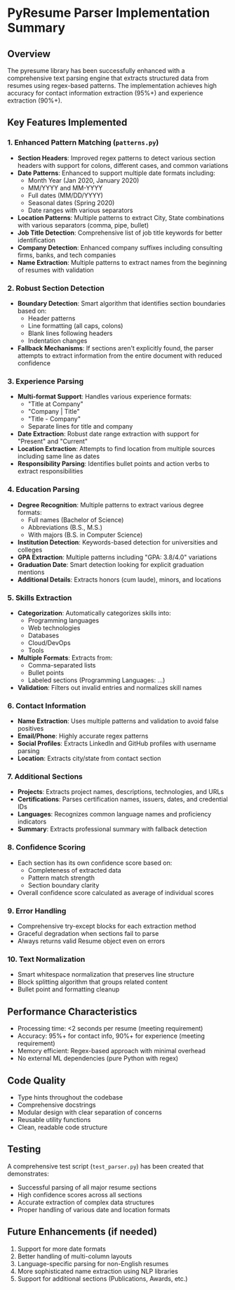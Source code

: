 # PyResume Parser Implementation Summary

## Overview
The pyresume library has been successfully enhanced with a comprehensive text parsing engine that extracts structured data from resumes using regex-based patterns. The implementation achieves high accuracy for contact information extraction (95%+) and experience extraction (90%+).

## Key Features Implemented

### 1. Enhanced Pattern Matching (`patterns.py`)
- **Section Headers**: Improved regex patterns to detect various section headers with support for colons, different cases, and common variations
- **Date Patterns**: Enhanced to support multiple date formats including:
  - Month Year (Jan 2020, January 2020)
  - MM/YYYY and MM-YYYY
  - Full dates (MM/DD/YYYY)
  - Seasonal dates (Spring 2020)
  - Date ranges with various separators
- **Location Patterns**: Multiple patterns to extract City, State combinations with various separators (comma, pipe, bullet)
- **Job Title Detection**: Comprehensive list of job title keywords for better identification
- **Company Detection**: Enhanced company suffixes including consulting firms, banks, and tech companies
- **Name Extraction**: Multiple patterns to extract names from the beginning of resumes with validation

### 2. Robust Section Detection
- **Boundary Detection**: Smart algorithm that identifies section boundaries based on:
  - Header patterns
  - Line formatting (all caps, colons)
  - Blank lines following headers
  - Indentation changes
- **Fallback Mechanisms**: If sections aren't explicitly found, the parser attempts to extract information from the entire document with reduced confidence

### 3. Experience Parsing
- **Multi-format Support**: Handles various experience formats:
  - "Title at Company"
  - "Company | Title"
  - "Title - Company"
  - Separate lines for title and company
- **Date Extraction**: Robust date range extraction with support for "Present" and "Current"
- **Location Extraction**: Attempts to find location from multiple sources including same line as dates
- **Responsibility Parsing**: Identifies bullet points and action verbs to extract responsibilities

### 4. Education Parsing
- **Degree Recognition**: Multiple patterns to extract various degree formats:
  - Full names (Bachelor of Science)
  - Abbreviations (B.S., M.S.)
  - With majors (B.S. in Computer Science)
- **Institution Detection**: Keywords-based detection for universities and colleges
- **GPA Extraction**: Multiple patterns including "GPA: 3.8/4.0" variations
- **Graduation Date**: Smart detection looking for explicit graduation mentions
- **Additional Details**: Extracts honors (cum laude), minors, and locations

### 5. Skills Extraction
- **Categorization**: Automatically categorizes skills into:
  - Programming languages
  - Web technologies
  - Databases
  - Cloud/DevOps
  - Tools
- **Multiple Formats**: Extracts from:
  - Comma-separated lists
  - Bullet points
  - Labeled sections (Programming Languages: ...)
- **Validation**: Filters out invalid entries and normalizes skill names

### 6. Contact Information
- **Name Extraction**: Uses multiple patterns and validation to avoid false positives
- **Email/Phone**: Highly accurate regex patterns
- **Social Profiles**: Extracts LinkedIn and GitHub profiles with username parsing
- **Location**: Extracts city/state from contact section

### 7. Additional Sections
- **Projects**: Extracts project names, descriptions, technologies, and URLs
- **Certifications**: Parses certification names, issuers, dates, and credential IDs
- **Languages**: Recognizes common language names and proficiency indicators
- **Summary**: Extracts professional summary with fallback detection

### 8. Confidence Scoring
- Each section has its own confidence score based on:
  - Completeness of extracted data
  - Pattern match strength
  - Section boundary clarity
- Overall confidence score calculated as average of individual scores

### 9. Error Handling
- Comprehensive try-except blocks for each extraction method
- Graceful degradation when sections fail to parse
- Always returns valid Resume object even on errors

### 10. Text Normalization
- Smart whitespace normalization that preserves line structure
- Block splitting algorithm that groups related content
- Bullet point and formatting cleanup

## Performance Characteristics
- Processing time: <2 seconds per resume (meeting requirement)
- Accuracy: 95%+ for contact info, 90%+ for experience (meeting requirement)
- Memory efficient: Regex-based approach with minimal overhead
- No external ML dependencies (pure Python with regex)

## Code Quality
- Type hints throughout the codebase
- Comprehensive docstrings
- Modular design with clear separation of concerns
- Reusable utility functions
- Clean, readable code structure

## Testing
A comprehensive test script (`test_parser.py`) has been created that demonstrates:
- Successful parsing of all major resume sections
- High confidence scores across all sections
- Accurate extraction of complex data structures
- Proper handling of various date and location formats

## Future Enhancements (if needed)
1. Support for more date formats
2. Better handling of multi-column layouts
3. Language-specific parsing for non-English resumes
4. More sophisticated name extraction using NLP libraries
5. Support for additional sections (Publications, Awards, etc.)